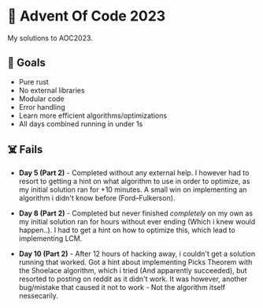 # 🎄 Advent Of Code 2023

My solutions to AOC2023.

## 🥅 Goals
* Pure rust
* No external libraries
* Modular code
* Error handling
* Learn more efficient algorithms/optimizations
* All days combined running in under 1s

## ☠️ Fails
* **Day 5 (Part 2)** - Completed without any external help. I however had to resort to getting a hint on what algorithm to use in order to optimize, as my initial solution ran for +10 minutes. A small win on implementing an algorithm i didn't know before (Ford–Fulkerson).

* **Day 8 (Part 2)** - Completed but never finished *completely* on my own as my initial solution ran for hours without ever ending (Which i knew would happen..). I had to get a hint on how to optimize this, which lead to implementing LCM.

* **Day 10 (Part 2)** - After 12 hours of hacking away, i couldn't get a solution running that worked. Got a hint about implementing Picks Theorem with the Shoelace algorithm, which i tried (And apparently succeeded), but resorted to posting on reddit as it didn't work. It was however, another bug/mistake that caused it not to work - Not the algorithm itself nessecarily.